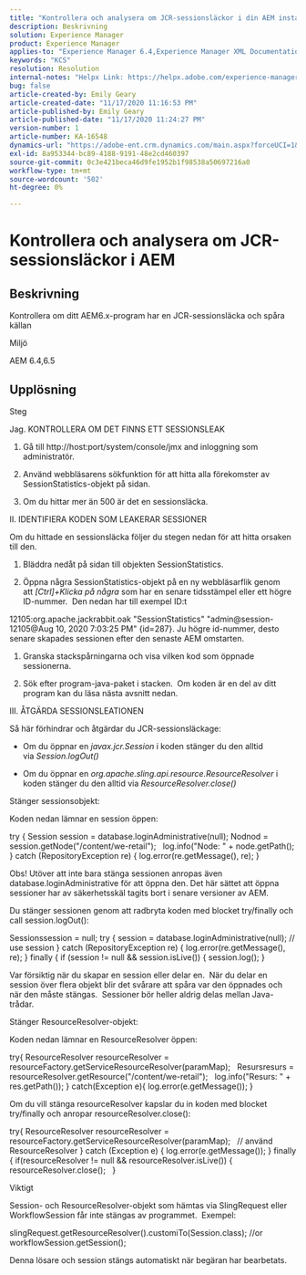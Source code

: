 ```yaml
---
title: "Kontrollera och analysera om JCR-sessionsläckor i din AEM instans"
description: Beskrivning
solution: Experience Manager
product: Experience Manager
applies-to: "Experience Manager 6.4,Experience Manager XML Documentation for Adobe Experience Manager,Experience Manager XML Documentation Add-on for Adobe Experience Manager,Experience Manager 6.5,Experience Manager"
keywords: "KCS"
resolution: Resolution
internal-notes: "Helpx Link: https://helpx.adobe.com/experience-manager/kb/check-and-analyze-if-JCR-session-leaks-in-your-AEM-instance.html"
bug: false
article-created-by: Emily Geary
article-created-date: "11/17/2020 11:16:53 PM"
article-published-by: Emily Geary
article-published-date: "11/17/2020 11:24:27 PM"
version-number: 1
article-number: KA-16548
dynamics-url: "https://adobe-ent.crm.dynamics.com/main.aspx?forceUCI=1&pagetype=entityrecord&etn=knowledgearticle&id=6c27d5f9-2a29-eb11-a813-000d3a303484"
exl-id: 8a953344-bc89-4188-9191-48e2cd460397
source-git-commit: 0c3e421beca46d9fe1952b1f98538a50697216a0
workflow-type: tm+mt
source-wordcount: '502'
ht-degree: 0%

---
```


# Kontrollera och analysera om JCR-sessionsläckor i AEM

## Beskrivning

Kontrollera om ditt AEM6.x-program har en JCR-sessionsläcka och spåra källan


Miljö



AEM 6.4,6.5

## Upplösning

Steg

Jag. KONTROLLERA OM DET FINNS ETT SESSIONSLEAK



1. Gå till http://host:port/system/console/jmx and inloggning som administratör.

2. Använd webbläsarens sökfunktion för att hitta alla förekomster av SessionStatistics-objekt på sidan.

3. Om du hittar mer än 500 är det en sessionsläcka.




II. IDENTIFIERA KODEN SOM LEAKERAR SESSIONER

Om du hittade en sessionsläcka följer du stegen nedan för att hitta orsaken till den.

1. Bläddra nedåt på sidan till objekten SessionStatistics.

2. Öppna några SessionStatistics-objekt på en ny webbläsarflik genom att *[Ctrl]+Klicka på några* som har en senare tidsstämpel eller ett högre ID-nummer.  Den nedan har till exempel ID:t




12105:org.apache.jackrabbit.oak &quot;SessionStatistics&quot; &quot;admin@session-12105@Aug 10, 2020 7:03:25 PM&quot; {id=287}. Ju högre id-nummer, desto senare skapades sessionen efter den senaste AEM omstarten.

1. Granska stackspårningarna och visa vilken kod som öppnade sessionerna.

2. Sök efter program-java-paket i stacken.  Om koden är en del av ditt program kan du läsa nästa avsnitt nedan.




III. ÅTGÄRDA SESSIONSLEATIONEN

Så här förhindrar och åtgärdar du JCR-sessionsläckage:

* Om du öppnar en *javax.jcr.Session* i koden stänger du den alltid via *Session.logOut()*

* Om du öppnar en *org.apache.sling.api.resource.ResourceResolver* i koden stänger du den alltid via *ResourceResolver.close()*




Stänger sessionsobjekt:

Koden nedan lämnar en session öppen:

try { Session session = database.loginAdministrative(null); Nodnod = session.getNode(&quot;/content/we-retail&quot;);   log.info(&quot;Node: &quot; + node.getPath(); } catch (RepositoryException re) { log.error(re.getMessage(), re); }


Obs! Utöver att inte bara stänga sessionen anropas även database.loginAdministrative för att öppna den. Det här sättet att öppna sessioner har av säkerhetsskäl tagits bort i senare versioner av AEM.



Du stänger sessionen genom att radbryta koden med blocket try/finally och call session.logOut():

Sessionssession = null; try { session = database.loginAdministrative(null); // use session } catch (RepositoryException re) { log.error(re.getMessage(), re); } finally { if (session != null &amp;&amp; session.isLive()) { session.log(); }

Var försiktig när du skapar en session eller delar en.  När du delar en session över flera objekt blir det svårare att spåra var den öppnades och när den måste stängas.  Sessioner bör heller aldrig delas mellan Java-trådar.

Stänger ResourceResolver-objekt:

Koden nedan lämnar en ResourceResolver öppen:

try{ ResourceResolver resourceResolver = resourceFactory.getServiceResourceResolver(paramMap);   Resursresurs = resourceResolver.getResource(&quot;/content/we-retail&quot;);   log.info(&quot;Resurs: &quot; + res.getPath()); } catch(Exception e){ log.error(e.getMessage()); }

Om du vill stänga resourceResolver kapslar du in koden med blocket try/finally och anropar resourceResolver.close():

try{ ResourceResolver resourceResolver = resourceFactory.getServiceResourceResolver(paramMap);   // använd ResourceResolver } catch (Exception e) { log.error(e.getMessage()); } finally { if(resourceResolver != null &amp;&amp; resourceResolver.isLive()) { resourceResolver.close();   }


Viktigt



Session- och ResourceResolver-objekt som hämtas via SlingRequest eller WorkflowSession får inte stängas av programmet.  Exempel:

slingRequest.getResourceResolver().customiTo(Session.class); //or workflowSession.getSession();

Denna lösare och session stängs automatiskt när begäran har bearbetats.
